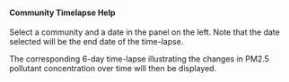 #### Community Timelapse Help

Select a community and a date in the panel on the left. Note that the date selected will be the
end date of the time-lapse.

The corresponding 6-day time-lapse illustrating the changes in PM2.5 pollutant concentration over
time will then be displayed.

